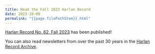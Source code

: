 ```yaml
---
title: Read the Fall 2023 Harlan Record
date: 2023-10-09
permalink: "{{page.filePathStem}}.html"
---
```


[Harlan Record No. 62, Fall 2023](/record/record62.pdf) has been published! 

You can also read newsletters from over the past 30 years in the [Harlan Record Archive](/record.html).

